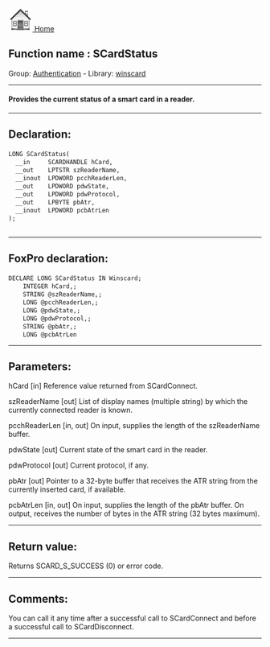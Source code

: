 [<img src="../../images/home.png"> Home ](https://github.com/VFPX/Win32API)  

## Function name : SCardStatus
Group: [Authentication](../../functions_group.md#Authentication)  -  Library: [winscard](../../Libraries.md#winscard)  
***  


#### Provides the current status of a smart card in a reader.
***  


## Declaration:
```foxpro  
LONG SCardStatus(
  __in     SCARDHANDLE hCard,
  __out    LPTSTR szReaderName,
  __inout  LPDWORD pcchReaderLen,
  __out    LPDWORD pdwState,
  __out    LPDWORD pdwProtocol,
  __out    LPBYTE pbAtr,
  __inout  LPDWORD pcbAtrLen
);
  
```  
***  


## FoxPro declaration:
```foxpro  
DECLARE LONG SCardStatus IN Winscard;
	INTEGER hCard,;
	STRING @szReaderName,;
	LONG @pcchReaderLen,;
	LONG @pdwState,;
	LONG @pdwProtocol,;
	STRING @pbAtr,;
	LONG @pcbAtrLen  
```  
***  


## Parameters:
hCard [in] 
Reference value returned from SCardConnect.

szReaderName [out] 
List of display names (multiple string) by which the currently connected reader is known.

pcchReaderLen [in, out] 
On input, supplies the length of the szReaderName buffer. 

pdwState [out] 
Current state of the smart card in the reader.

pdwProtocol [out] 
Current protocol, if any. 

pbAtr [out] 
Pointer to a 32-byte buffer that receives the ATR string from the currently inserted card, if available.

pcbAtrLen [in, out] 
On input, supplies the length of the pbAtr buffer. On output, receives the number of bytes in the ATR string (32 bytes maximum).
  
***  


## Return value:
Returns SCARD_S_SUCCESS (0) or error code.  
***  


## Comments:
You can call it any time after a successful call to SCardConnect and before a successful call to SCardDisconnect.  
  
***  

